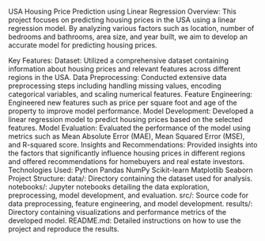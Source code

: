 USA Housing Price Prediction using Linear Regression
Overview:
This project focuses on predicting housing prices in the USA using a linear regression model. By analyzing various factors such as location, number of bedrooms and bathrooms, area size, and year built, we aim to develop an accurate model for predicting housing prices.

Key Features:
Dataset: Utilized a comprehensive dataset containing information about housing prices and relevant features across different regions in the USA.
Data Preprocessing: Conducted extensive data preprocessing steps including handling missing values, encoding categorical variables, and scaling numerical features.
Feature Engineering: Engineered new features such as price per square foot and age of the property to improve model performance.
Model Development: Developed a linear regression model to predict housing prices based on the selected features.
Model Evaluation: Evaluated the performance of the model using metrics such as Mean Absolute Error (MAE), Mean Squared Error (MSE), and R-squared score.
Insights and Recommendations: Provided insights into the factors that significantly influence housing prices in different regions and offered recommendations for homebuyers and real estate investors.
Technologies Used:
Python
Pandas
NumPy
Scikit-learn
Matplotlib
Seaborn
Project Structure:
data/: Directory containing the dataset used for analysis.
notebooks/: Jupyter notebooks detailing the data exploration, preprocessing, model development, and evaluation.
src/: Source code for data preprocessing, feature engineering, and model development.
results/: Directory containing visualizations and performance metrics of the developed model.
README.md: Detailed instructions on how to use the project and reproduce the results.
